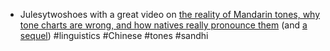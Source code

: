 - Julesytwoshoes with a great video on [the reality of Mandarin tones, why tone charts are wrong, and how natives really pronounce them](https://www.youtube.com/watch?v=eIP8yVcDZRI) (and [a sequel](https://www.youtube.com/watch?v=ikBI9pk84EE)) #linguistics #Chinese #tones #sandhi